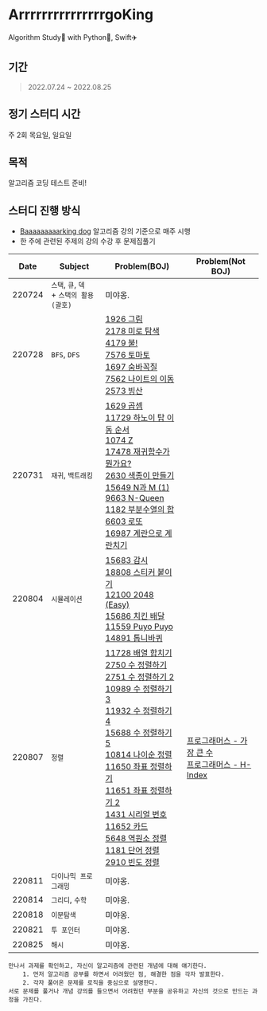 # ArrrrrrrrrrrrrrrgoKing
Algorithm Study📒 with Python🐍, Swift✈️ 

## 기간
> 2022.07.24 ~ 2022.08.25

## 정기 스터디 시간
주 2회 목요일, 일요일

## 목적
알고리즘 코딩 테스트 준비!
    
## 스터디 진행 방식
* [Baaaaaaaaarking dog](https://github.com/encrypted-def/basic-algo-lecture) 알고리즘 강의 기준으로 매주 시행
* 한 주에 관련된 주제의 강의 수강 후 문제집풀기

|  Date  |               Subject            |   Problem(BOJ)   |   Problem(Not BOJ)   |
|:------:|----------------------------------|------------------|----------------------|
| 220724 | `스택`, `큐`, `덱` <br> + `스택의 활용(괄호)` | 미야옹. | |
| 220728 | `BFS`, `DFS `                    | [1926 그림](https://www.acmicpc.net/problem/1926) <br>[2178 미로 탐색](https://www.acmicpc.net/problem/2178) <br>[4179 불!](https://www.acmicpc.net/problem/4179) <br>[7576 토마토](https://www.acmicpc.net/problem/7576) <br> [1697 숨바꼭질](https://www.acmicpc.net/problem/1697) <br>[7562 나이트의 이동](https://www.acmicpc.net/problem/7562) <br>[2573 빙산](https://www.acmicpc.net/problem/2573) | |
| 220731 | `재귀`, `백트래킹`                  | [1629 곱셈](https://www.acmicpc.net/problem/1629) <br>[11729 하노이 탑 이동 순서](https://www.acmicpc.net/problem/11729) <br>[1074 Z](https://www.acmicpc.net/problem/1074) <br>[17478 재귀함수가 뭔가요?](https://www.acmicpc.net/problem/17478) <br>[2630 색종이 만들기](https://www.acmicpc.net/problem/2630) <br>[15649 N과 M (1)](https://www.acmicpc.net/problem/15649) <br>[9663 N-Queen](https://www.acmicpc.net/problem/9663) <br>[1182 부분수열의 합](https://www.acmicpc.net/problem/1182) <br>[6603 로또](https://www.acmicpc.net/problem/6603) <br>[16987 계란으로 계란치기](https://www.acmicpc.net/problem/16987) | |
| 220804 | `시뮬레이션`                        | [15683 감시](https://www.acmicpc.net/problem/15683) <br> [18808 스티커 붙이기](https://www.acmicpc.net/problem/18808) <br>[12100 2048 (Easy)](https://www.acmicpc.net/problem/12100) <br>[15686 치킨 배달](https://www.acmicpc.net/problem/15686) <br> [11559 Puyo Puyo](https://www.acmicpc.net/problem/11559) <br> [14891  톱니바퀴](https://www.acmicpc.net/problem/14891) | |
| 220807 | `정렬`                            | [11728 배열 합치기](https://www.acmicpc.net/problem/11728) <br>[2750 수 정렬하기](https://www.acmicpc.net/problem/2750) <br>[2751 수 정렬하기 2](https://www.acmicpc.net/problem/2751) <br>[10989 수 정렬하기 3](https://www.acmicpc.net/problem/10989) <br>[11932 수 정렬하기 4](https://www.acmicpc.net/problem/11931) <br>[15688 수 정렬하기 5](https://www.acmicpc.net/problem/15688) <br>[10814 나이순 정렬](https://www.acmicpc.net/problem/10814) <br>[11650 좌표 정렬하기](https://www.acmicpc.net/problem/11650) <br>[11651 좌표 정렬하기 2](https://www.acmicpc.net/problem/11651) <br>[1431 시리얼 번호](https://www.acmicpc.net/problem/1431) <br>[11652 카드](https://www.acmicpc.net/problem/11652) <br>[5648 역원소 정렬](https://www.acmicpc.net/problem/5648) <br>[1181 단어 정렬](https://www.acmicpc.net/problem/1181) <br>[2910 빈도 정렬](https://www.acmicpc.net/problem/2910) | [프로그래머스 - 가장 큰 수](https://school.programmers.co.kr/learn/courses/30/lessons/42746) <br> [프로그래머스 - H-Index](https://school.programmers.co.kr/learn/courses/30/lessons/42747)| 
| 220811 | `다이나믹 프로그래밍`                 | 미야옹. | |
| 220814 | `그리디`, `수학`                    | 미야옹. | |
| 220818 | `이분탐색`                         | 미야옹. | | 
| 220821 | `투 포인터`                        | 미야옹. | |
| 220825 | `해시`                            | 미야옹. | |

```
만나서 과제를 확인하고, 자신이 알고리즘에 관련된 개념에 대해 얘기한다.
    1. 먼저 알고리즘 공부를 하면서 어려웠던 점, 해결한 점을 각자 발표한다.
    2. 각자 풀어온 문제를 로직을 중심으로 설명한다. 
서로 문제를 풀거나 개념 강의를 들으면서 어려웠던 부분을 공유하고 자신의 것으로 만드는 과정을 가진다.
```
